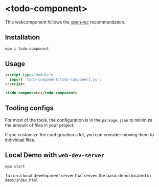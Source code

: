 # \<todo-component>

This webcomponent follows the [open-wc](https://github.com/open-wc/open-wc) recommendation.

## Installation

```bash
npm i todo-component
```

## Usage

```html
<script type="module">
  import 'todo-component/todo-component.js';
</script>

<todo-component></todo-component>
```



## Tooling configs

For most of the tools, the configuration is in the `package.json` to minimize the amount of files in your project.

If you customize the configuration a lot, you can consider moving them to individual files.

## Local Demo with `web-dev-server`

```bash
npm start
```

To run a local development server that serves the basic demo located in `demo/index.html`
